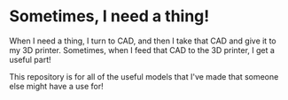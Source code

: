 # Sometimes, I need a thing!

When I need a thing, I turn to CAD, and then I take that CAD and give it to my 3D printer. Sometimes, when I feed that CAD to the 3D printer, I get a useful part!

This repository is for all of the useful models that I've made that someone else might have a use for!
